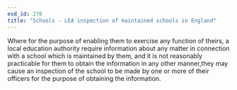 ```yaml
---
esd_id: 278
title: "Schools - LEA inspection of maintained schools in England"
---
```


Where for the purpose of enabling them to exercise any function of theirs, a local education authority require information about any matter in connection with a school which is maintained by them, and  it is not reasonably practicable for them to obtain the information in any other manner,they may cause an inspection of the school to be made by one or more of their officers for the purpose of obtaining the information.  

